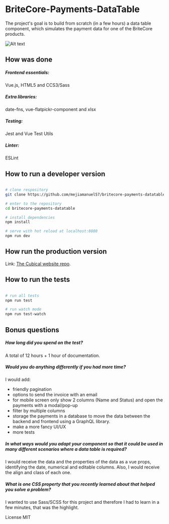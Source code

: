 # BriteCore-Payments-DataTable

The project's goal is to build from scratch (in a few hours) a data table component, which simulates the payment data for one of the BriteCore products.

![Alt text](https://github.com/mejiamanuel57/britecore-payments-datatable/raw/master/screenshot.jpg)

## How was done

##### Frontend essentials: 
Vue.js, HTML5 and CCS3/Sass
##### Extra libraries: 
date-fns, vue-flatpickr-component and xlsx
##### Testing: 
Jest and Vue Test Utils
##### Linter: 
ESLint

## How to run a developer version
``` bash

# clone respository
git clone https://github.com/mejiamanuel57/britecore-payments-datatable.git britecore-payments-datatable

# enter to the repository
cd britecore-payments-datatable

# install dependencies
npm install

# serve with hot reload at localhost:8080
npm run dev
```

## How run the production version
Link: [The Cubical website repo](http://cubicalconsulting.com/?Website).
## How to run the tests
``` bash

# run all tests 
npm run test

# run watch mode
npm run test-watch
```
## Bonus questions
##### How long did you spend on the test? 
A total of 12 hours + 1 hour of documentation.
##### Would you do anything differently if you had more time?
I would add:
   - friendly pagination
   - options to send the invoice with an email
   - for mobile screen only show 2 columns (Name and Status) and open the payments with a modal/pop-up
   - filter by multiple columns
   - storage the payments in a database to move the data between the backend and frontend using a GraphQL library.  
   - make a more fancy UI/UX
   - more tests

##### In what ways would you adapt your component so that it could be used in many different scenarios where a data table is required?
I would receive the data and the properties of the data as a vue props, identifying the date, numerical and editable columns. Also, I would receive the align and class of each one.

##### What is one CSS property that you recently learned about that helped you solve a problem?
I wanted to use Sass/SCSS for this project and therefore I had to learn in a few minutes, that was the highlight.

License
MIT
